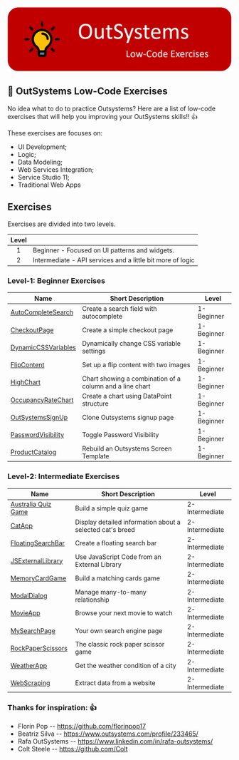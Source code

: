 ![OutSystems Image](./OutSystems_exercises_Logo2.png)

## :ledger: OutSystems Low-Code Exercises

No idea what to do to practice Outsystems? Here are a list of low-code exercises that will help you improving your OutSystems skills!! 👍

These exercises are focuses on:

- UI Development;
- Logic;
- Data Modeling;
- Web Services Integration;
- Service Studio 11;
- Traditional Web Apps


## Exercises

Exercises are divided into two levels.

| Level |                                                                                    |
|  :-:  | -----------------------------------------------------------------------------------|
|   1   | Beginner - Focused on UI patterns and widgets.                                     |
|   2   | Intermediate - API services and a little bit more of logic                         |


### Level-1: Beginner Exercises

| Name                                                                              | Short Description                                                  | Level      |
| --------------------------------------------------------------------------------- | -------------------------------------------------------------------|------------|
| [AutoCompleteSearch](./Projects/1-Beginner/AutoCompleteSearch.md)                 | Create a search field with autocomplete                            | 1-Beginner |
| [CheckoutPage](./Projects/1-Beginner/CheckoutPage.md)                             | Create a simple checkout page                                      | 1-Beginner |
| [DynamicCSSVariables](./Projects/1-Beginner/DynamicCSSVariables.md)               | Dynamically change CSS variable settings                           | 1-Beginner |
| [FlipContent](./Projects/1-Beginner/FlipContent.md)                               | Set up a flip content with two images                              | 1-Beginner |
| [HighChart](./Projects/1-Beginner/HighChart.md)                                   | Chart showing a combination of a column and a line chart           | 1-Beginner |
| [OccupancyRateChart](./Projects/1-Beginner/OccupancyRateChart.md)                 | Create a chart using DataPoint structure                           | 1-Beginner |
| [OutSystemsSignUp](./Projects/1-Beginner/OutSystemsSignUp.md)                     | Clone Outsystems signup page                                       | 1-Beginner |
| [PasswordVisibility](./Projects/1-Beginner/PasswordVisibility.md)                 | Toggle Password Visibility                                         | 1-Beginner |
| [ProductCatalog](./Projects/1-Beginner/ProductCatalog.md)                         | Rebuild an Outsystems Screen Template                              | 1-Beginner |


### Level-2: Intermediate Exercises

| Name                                                                              | Short Description                                                  | Level          |
| --------------------------------------------------------------------------------- | -------------------------------------------------------------------|----------------|
| [Australia Quiz Game](./Projects/2-Intermediate/AustraliaQuizGame.md)             | Build a simple quiz game                                           | 2-Intermediate |
| [CatApp](./Projects/2-Intermediate/CatApp.md)                                     | Display detailed information about a selected cat's breed          | 2-Intermediate |
| [FloatingSearchBar](./Projects/2-Intermediate/FloatingSearchBar.md)               | Create a floating search bar                                       | 2-Intermediate |
| [JSExternalLibrary](./Projects/2-Intermediate/JSExternalLibrary.md)               | Use JavaScript Code from an External Library                       | 2-Intermediate |
| [MemoryCardGame](./Projects/2-Intermediate/MemoryCardGame.md)                     | Build a matching cards game                                        | 2-Intermediate |
| [ModalDialog](./Projects/2-Intermediate/ModalDialog.md)                           | Manage many-to-many relationship                                   | 2-Intermediate |
| [MovieApp](./Projects/2-Intermediate/MovieApp.md)                                 | Browse your next movie to watch                                    | 2-Intermediate |
| [MySearchPage](./Projects/2-Intermediate/MySearchPage.md)                         | Your own search engine page                                        | 2-Intermediate |
| [RockPaperScissors](./Projects/2-Intermediate/RockPaperScissors.md)               | The classic rock paper scissor game                                | 2-Intermediate |
| [WeatherApp](./Projects/2-Intermediate/WeatherApp.md)                             | Get the weather condition of a city                                | 2-Intermediate |
| [WebScraping](./Projects/2-Intermediate/WebScraping.md)                           | Extract data from a website                                        | 2-Intermediate |



### Thanks for inspiration: 👍

- Florin Pop        -- https://github.com/florinpop17
- Beatriz Silva     -- https://www.outsystems.com/profile/233465/
- Rafa OutSystems   -- https://www.linkedin.com/in/rafa-outsystems/
- Colt Steele       -- https://github.com/Colt
